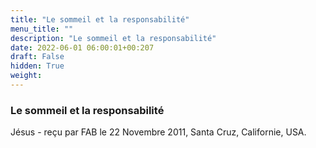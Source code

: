 ```yaml
---
title: "Le sommeil et la responsabilité"
menu_title: ""
description: "Le sommeil et la responsabilité"
date: 2022-06-01 06:00:01+00:207
draft: False
hidden: True
weight:
---
```

### Le sommeil et la responsabilité

Jésus - reçu par FAB le 22 Novembre 2011, Santa Cruz, Californie, USA.



